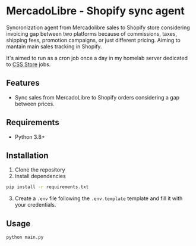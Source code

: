 # MercadoLibre - Shopify sync agent
Syncronization agent from Mercadolibre sales to Shopify store considering invoicing gap between two platforms because of commissions, taxes, shipping fees, promotion campaigns, or just different pricing. Aiming to mantain main sales tracking in Shopify.

It's aimed to run as a cron job once a day in my homelab server dedicated to [CSS Store](https://css-store.uy) jobs.

## Features
- Sync sales from MercadoLibre to Shopify orders considering a gap between prices.

## Requirements
- Python 3.8+

## Installation
1. Clone the repository
2. Install dependencies
```bash
pip install -r requirements.txt
```
3. Create a `.env` file following the `.env.template` template and fill it with your credentials.

## Usage
```bash
python main.py
```
